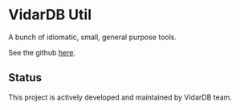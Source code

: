 # VidarDB Util

A bunch of idiomatic, small, general purpose tools.

See the github [here](https://github.com/vidardb/util).

## Status

This project is actively developed and maintained by VidarDB team.
